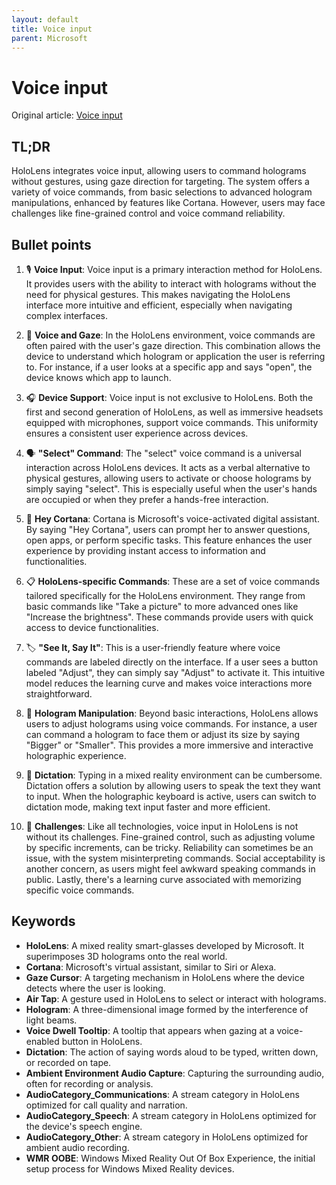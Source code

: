 ```yaml
---
layout: default
title: Voice input
parent: Microsoft
---
```


# Voice input
Original article: [Voice input](https://learn.microsoft.com/en-us/windows/mixed-reality/design/voice-input)

## TL;DR

HoloLens integrates voice input, allowing users to command holograms without gestures, using gaze direction for targeting. The system offers a variety of voice commands, from basic selections to advanced hologram manipulations, enhanced by features like Cortana. However, users may face challenges like fine-grained control and voice command reliability.

## Bullet points

1. 🎙️ **Voice Input**: Voice input is a primary interaction method for HoloLens. It provides users with the ability to interact with holograms without the need for physical gestures. This makes navigating the HoloLens interface more intuitive and efficient, especially when navigating complex interfaces.

2. 🎯 **Voice and Gaze**: In the HoloLens environment, voice commands are often paired with the user's gaze direction. This combination allows the device to understand which hologram or application the user is referring to. For instance, if a user looks at a specific app and says "open", the device knows which app to launch.

3. 🎧 **Device Support**: Voice input is not exclusive to HoloLens. Both the first and second generation of HoloLens, as well as immersive headsets equipped with microphones, support voice commands. This uniformity ensures a consistent user experience across devices.

4. 🗣️ **"Select" Command**: The "select" voice command is a universal interaction across HoloLens devices. It acts as a verbal alternative to physical gestures, allowing users to activate or choose holograms by simply saying "select". This is especially useful when the user's hands are occupied or when they prefer a hands-free interaction.

5. 🤖 **Hey Cortana**: Cortana is Microsoft's voice-activated digital assistant. By saying "Hey Cortana", users can prompt her to answer questions, open apps, or perform specific tasks. This feature enhances the user experience by providing instant access to information and functionalities.

6. 📋 **HoloLens-specific Commands**: These are a set of voice commands tailored specifically for the HoloLens environment. They range from basic commands like "Take a picture" to more advanced ones like "Increase the brightness". These commands provide users with quick access to device functionalities.

7. 🏷️ **"See It, Say It"**: This is a user-friendly feature where voice commands are labeled directly on the interface. If a user sees a button labeled "Adjust", they can simply say "Adjust" to activate it. This intuitive model reduces the learning curve and makes voice interactions more straightforward.

8. 🎨 **Hologram Manipulation**: Beyond basic interactions, HoloLens allows users to adjust holograms using voice commands. For instance, a user can command a hologram to face them or adjust its size by saying "Bigger" or "Smaller". This provides a more immersive and interactive holographic experience.

9. 📝 **Dictation**: Typing in a mixed reality environment can be cumbersome. Dictation offers a solution by allowing users to speak the text they want to input. When the holographic keyboard is active, users can switch to dictation mode, making text input faster and more efficient.

10. 🚫 **Challenges**: Like all technologies, voice input in HoloLens is not without its challenges. Fine-grained control, such as adjusting volume by specific increments, can be tricky. Reliability can sometimes be an issue, with the system misinterpreting commands. Social acceptability is another concern, as users might feel awkward speaking commands in public. Lastly, there's a learning curve associated with memorizing specific voice commands.

## Keywords
- **HoloLens**: A mixed reality smart-glasses developed by Microsoft. It superimposes 3D holograms onto the real world.
- **Cortana**: Microsoft's virtual assistant, similar to Siri or Alexa.
- **Gaze Cursor**: A targeting mechanism in HoloLens where the device detects where the user is looking.
- **Air Tap**: A gesture used in HoloLens to select or interact with holograms.
- **Hologram**: A three-dimensional image formed by the interference of light beams.
- **Voice Dwell Tooltip**: A tooltip that appears when gazing at a voice-enabled button in HoloLens.
- **Dictation**: The action of saying words aloud to be typed, written down, or recorded on tape.
- **Ambient Environment Audio Capture**: Capturing the surrounding audio, often for recording or analysis.
- **AudioCategory_Communications**: A stream category in HoloLens optimized for call quality and narration.
- **AudioCategory_Speech**: A stream category in HoloLens optimized for the device's speech engine.
- **AudioCategory_Other**: A stream category in HoloLens optimized for ambient audio recording.
- **WMR OOBE**: Windows Mixed Reality Out Of Box Experience, the initial setup process for Windows Mixed Reality devices.
